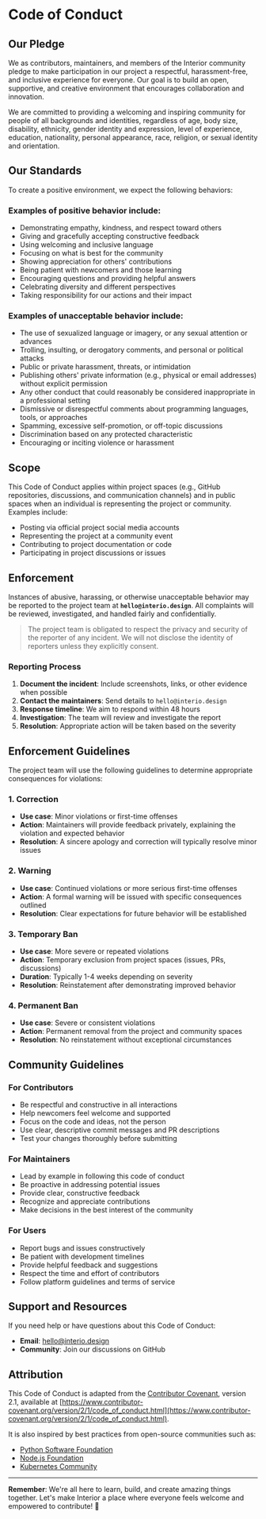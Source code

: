 # Code of Conduct

## Our Pledge

We as contributors, maintainers, and members of the Interior community pledge to make participation in our project a respectful, harassment-free, and inclusive experience for everyone. Our goal is to build an open, supportive, and creative environment that encourages collaboration and innovation.

We are committed to providing a welcoming and inspiring community for people of all backgrounds and identities, regardless of age, body size, disability, ethnicity, gender identity and expression, level of experience, education, nationality, personal appearance, race, religion, or sexual identity and orientation.

## Our Standards

To create a positive environment, we expect the following behaviors:

### Examples of positive behavior include:

- Demonstrating empathy, kindness, and respect toward others
- Giving and gracefully accepting constructive feedback
- Using welcoming and inclusive language
- Focusing on what is best for the community
- Showing appreciation for others' contributions
- Being patient with newcomers and those learning
- Encouraging questions and providing helpful answers
- Celebrating diversity and different perspectives
- Taking responsibility for our actions and their impact

### Examples of unacceptable behavior include:

- The use of sexualized language or imagery, or any sexual attention or advances
- Trolling, insulting, or derogatory comments, and personal or political attacks
- Public or private harassment, threats, or intimidation
- Publishing others' private information (e.g., physical or email addresses) without explicit permission
- Any other conduct that could reasonably be considered inappropriate in a professional setting
- Dismissive or disrespectful comments about programming languages, tools, or approaches
- Spamming, excessive self-promotion, or off-topic discussions
- Discrimination based on any protected characteristic
- Encouraging or inciting violence or harassment

## Scope

This Code of Conduct applies within project spaces (e.g., GitHub repositories, discussions, and communication channels) and in public spaces when an individual is representing the project or community. Examples include:

- Posting via official project social media accounts
- Representing the project at a community event
- Contributing to project documentation or code
- Participating in project discussions or issues

## Enforcement

Instances of abusive, harassing, or otherwise unacceptable behavior may be reported to the project team at **`hello@interio.design`**. All complaints will be reviewed, investigated, and handled fairly and confidentially.

> The project team is obligated to respect the privacy and security of the reporter of any incident. We will not disclose the identity of reporters unless they explicitly consent.

### Reporting Process

1. **Document the incident**: Include screenshots, links, or other evidence when possible
2. **Contact the maintainers**: Send details to `hello@interio.design`
3. **Response timeline**: We aim to respond within 48 hours
4. **Investigation**: The team will review and investigate the report
5. **Resolution**: Appropriate action will be taken based on the severity

## Enforcement Guidelines

The project team will use the following guidelines to determine appropriate consequences for violations:

### 1. Correction
- **Use case**: Minor violations or first-time offenses
- **Action**: Maintainers will provide feedback privately, explaining the violation and expected behavior
- **Resolution**: A sincere apology and correction will typically resolve minor issues

### 2. Warning
- **Use case**: Continued violations or more serious first-time offenses
- **Action**: A formal warning will be issued with specific consequences outlined
- **Resolution**: Clear expectations for future behavior will be established

### 3. Temporary Ban
- **Use case**: More severe or repeated violations
- **Action**: Temporary exclusion from project spaces (issues, PRs, discussions)
- **Duration**: Typically 1-4 weeks depending on severity
- **Resolution**: Reinstatement after demonstrating improved behavior

### 4. Permanent Ban
- **Use case**: Severe or consistent violations
- **Action**: Permanent removal from the project and community spaces
- **Resolution**: No reinstatement without exceptional circumstances

## Community Guidelines

### For Contributors
- Be respectful and constructive in all interactions
- Help newcomers feel welcome and supported
- Focus on the code and ideas, not the person
- Use clear, descriptive commit messages and PR descriptions
- Test your changes thoroughly before submitting

### For Maintainers
- Lead by example in following this code of conduct
- Be proactive in addressing potential issues
- Provide clear, constructive feedback
- Recognize and appreciate contributions
- Make decisions in the best interest of the community

### For Users
- Report bugs and issues constructively
- Be patient with development timelines
- Provide helpful feedback and suggestions
- Respect the time and effort of contributors
- Follow platform guidelines and terms of service

## Support and Resources

If you need help or have questions about this Code of Conduct:

- **Email**: [hello@interio.design](mailto:hello@interio.design)
- **Community**: Join our discussions on GitHub

## Attribution

This Code of Conduct is adapted from the [Contributor Covenant](https://www.contributor-covenant.org/), version 2.1, available at [https://www.contributor-covenant.org/version/2/1/code_of_conduct.html](https://www.contributor-covenant.org/version/2/1/code_of_conduct.html).

It is also inspired by best practices from open-source communities such as:
- [Python Software Foundation](https://www.python.org/psf/codeofconduct/)
- [Node.js Foundation](https://github.com/nodejs/admin/blob/main/CODE_OF_CONDUCT.md)
- [Kubernetes Community](https://github.com/kubernetes/community/blob/master/code-of-conduct.md)

---

**Remember**: We're all here to learn, build, and create amazing things together. Let's make Interior a place where everyone feels welcome and empowered to contribute! 🚀
